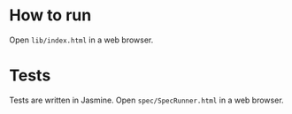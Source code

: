 # How to run
Open `lib/index.html` in a web browser.

# Tests
Tests are written in Jasmine.
Open `spec/SpecRunner.html` in a web browser.